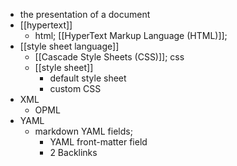 - the presentation of a document
- [[hypertext]]
    - html; [[HyperText Markup Language (HTML)]];
- [[style sheet language]]
    - [[Cascade Style Sheets (CSS)]]; css
    - [[style sheet]]
        - default style sheet
        - custom CSS
- XML
    - OPML
- YAML
    - markdown YAML fields;
        - YAML front-matter field
        - 2 Backlinks
